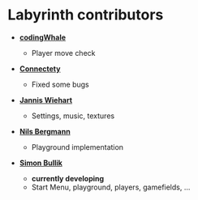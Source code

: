 Labyrinth contributors
============================================

* **[codingWhale](https://github.com/codingWhale13)**

  * Player move check

* **[Connectety](https://github.com/connectety)**

  * Fixed some bugs
  
* **[Jannis Wiehart](https://github.com/janniswiehart)**

  * Settings, music, textures

* **[Nils Bergmann](https://github.com/TheNoim)**

  * Playground implementation

* **[Simon Bullik](https://github.com/SimonIT)**

  * **currently developing**
  * Start Menu, playground, players, gamefields, ...
